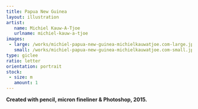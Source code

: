 ```yaml
---
title: Papua New Guinea
layout: illustration
artist:
   name: Michiel Kauw-A-Tjoe
   urlname: michiel-kauw-a-tjoe
images:
 - large: /works/michiel-papua-new-guinea-michielkauwatjoe.com-large.jpg
   small: /works/michiel-papua-new-guinea-michielkauwatjoe.com-small.jpg
type: giclee
ratio: letter 
orientation: portrait
stock:
 - size: m 
   amount: 1
---
```


**Created with pencil, micron fineliner & Photoshop, 2015.**
